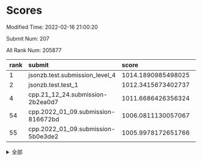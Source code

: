 # Scores

Modified Time: 2022-02-16 21:00:20

Submit Num: 207

All Rank Num: 205877

| rank |               submit               |       score        |       sigma        | pk_num |
| :--- | :--------------------------------- | :----------------- | :----------------- | :----- |
| 1    | jsonzb.test.submission_level_4     | 1014.1890985498025 | 0.8300263672506021 | 3980   |
| 2    | jsonzb.test.test_1                 | 1012.3415673402737 | 0.8232919117581265 | 3979   |
| 4    | cpp.21_12_24.submission-2b2ea0d7   | 1011.6686426356324 | 0.7802746223031595 | 3978   |
| 54   | cpp.2022_01_09.submission-816672bd | 1006.0811130057067 | 0.7202218705947165 | 3973   |
| 55   | cpp.2022_01_09.submission-5b0e3de2 | 1005.9978172651766 | 0.7504325423041364 | 3978   |


<details>
<summary>全部</summary>

| rank |                 submit                 |       score        |       sigma        | pk_num |
| :--- | :------------------------------------- | :----------------- | :----------------- | :----- |
| 1    | jsonzb.test.submission_level_4         | 1014.1890985498025 | 0.8300263672506021 | 3980   |
| 2    | jsonzb.test.test_1                     | 1012.3415673402737 | 0.8232919117581265 | 3979   |
| 3    | gobigger.level_3.submission_level_3_49 | 1011.7745688417053 | 0.7860721331372541 | 3980   |
| 4    | cpp.21_12_24.submission-2b2ea0d7       | 1011.6686426356324 | 0.7802746223031595 | 3978   |
| 5    | gobigger.level_3.submission_level_3_46 | 1011.4191781293196 | 0.7916919703361991 | 3974   |
| 6    | gobigger.level_3.submission_level_3_16 | 1011.3266358773949 | 0.7611525500610318 | 3977   |
| 7    | gobigger.level_3.submission_level_3_43 | 1011.1168004882386 | 0.7674502469069243 | 3977   |
| 8    | gobigger.level_3.submission_level_3_18 | 1010.8145033157001 | 0.7623784523334728 | 3981   |
| 9    | gobigger.level_3.submission_level_3_20 | 1010.7927840195821 | 0.7575750895850093 | 3980   |
| 10   | gobigger.level_3.submission_level_3_3  | 1010.6889731227236 | 0.7706668764560972 | 3978   |
| 11   | gobigger.level_3.submission_level_3_0  | 1010.6859218716147 | 0.7692725316353627 | 3972   |
| 12   | gobigger.level_3.submission_level_3_29 | 1010.6455606964487 | 0.7700054153250516 | 3978   |
| 13   | gobigger.level_3.submission_level_3_8  | 1010.6082374902428 | 0.7590806075689727 | 3978   |
| 14   | gobigger.level_3.submission_level_3_30 | 1010.5891879738291 | 0.7511562148048032 | 3976   |
| 15   | gobigger.level_3.submission_level_3_28 | 1010.5544180425991 | 0.7599271442363639 | 3977   |
| 16   | gobigger.level_3.submission_level_3_10 | 1010.4918970972454 | 0.7622710540159947 | 3979   |
| 17   | gobigger.level_3.submission_level_3_19 | 1010.4285879870334 | 0.7675766257800078 | 3982   |
| 18   | gobigger.level_3.submission_level_3_24 | 1010.3327595293762 | 0.7890543260960684 | 3977   |
| 19   | gobigger.level_3.submission_level_3_15 | 1010.3155013485975 | 0.7557848440468175 | 3982   |
| 20   | gobigger.level_3.submission_level_3_42 | 1010.3129762502012 | 0.7559712887642144 | 3984   |
| 21   | gobigger.level_3.submission_level_3_45 | 1010.1865411977129 | 0.7845666280271975 | 3977   |
| 22   | gobigger.level_3.submission_level_3_41 | 1010.1525582543333 | 0.7806191395943454 | 3983   |
| 23   | gobigger.level_3.submission_level_3_25 | 1010.1399181680922 | 0.7480976766157084 | 3980   |
| 24   | gobigger.level_3.submission_level_3_22 | 1010.103165377817  | 0.7774046209107254 | 3979   |
| 25   | gobigger.level_3.submission_level_3_32 | 1010.0153836505118 | 0.7756005991516399 | 3980   |
| 26   | gobigger.level_3.submission_level_3_11 | 1010.0081128112961 | 0.7395196951374556 | 3975   |
| 27   | gobigger.level_3.submission_level_3_21 | 1009.9540030735049 | 0.7510656859951461 | 3977   |
| 28   | gobigger.level_3.submission_level_3_6  | 1009.8518854467687 | 0.7474543945131976 | 3976   |
| 29   | gobigger.level_3.submission_level_3_40 | 1009.8363063098225 | 0.751159173914719  | 3977   |
| 30   | gobigger.level_3.submission_level_3_38 | 1009.7725386166431 | 0.7418586594259409 | 3977   |
| 31   | gobigger.level_3.submission_level_3_34 | 1009.7452566909171 | 0.7543150344109001 | 3978   |
| 32   | gobigger.level_3.submission_level_3_33 | 1009.5434641119949 | 0.7332451285008154 | 3978   |
| 33   | gobigger.level_3.submission_level_3_1  | 1009.5024479307614 | 0.757007816012894  | 3982   |
| 34   | gobigger.level_3.submission_level_3_27 | 1009.4809215495338 | 0.7638565502512173 | 3978   |
| 35   | gobigger.level_3.submission_level_3_26 | 1009.4618495541197 | 0.7678100000698828 | 3981   |
| 36   | gobigger.level_3.submission_level_3_2  | 1009.4616801068456 | 0.742875107065757  | 3977   |
| 37   | gobigger.level_3.submission_level_3_47 | 1009.3666452019056 | 0.735185817759425  | 3973   |
| 38   | gobigger.level_3.submission_level_3_14 | 1009.3571828502663 | 0.7560693605937598 | 3983   |
| 39   | gobigger.level_3.submission_level_3_37 | 1009.3174747000347 | 0.7382782650761788 | 3981   |
| 40   | gobigger.level_3.submission_level_3_7  | 1009.3168951485234 | 0.7503205793636955 | 3981   |
| 41   | gobigger.level_3.submission_level_3_23 | 1009.2833803128188 | 0.7547897482218601 | 3981   |
| 42   | gobigger.level_3.submission_level_3_13 | 1009.2066911368321 | 0.733321726729733  | 3975   |
| 43   | gobigger.level_3.submission_level_3_9  | 1009.1737365584654 | 0.7431716204702091 | 3981   |
| 44   | gobigger.level_3.submission_level_3_31 | 1009.112650602812  | 0.7648936799984166 | 3977   |
| 45   | gobigger.level_3.submission_level_3_4  | 1009.0126075524153 | 0.7311220489581177 | 3979   |
| 46   | gobigger.level_3.submission_level_3_17 | 1008.8890184880651 | 0.7578688675006712 | 3977   |
| 47   | gobigger.level_3.submission_level_3_35 | 1008.8428926914091 | 0.7564676025391542 | 3977   |
| 48   | gobigger.level_3.submission_level_3_5  | 1008.7320465392175 | 0.757420483754106  | 3980   |
| 49   | gobigger.level_3.submission_level_3_48 | 1008.7104029237331 | 0.7813250514300358 | 3976   |
| 50   | gobigger.level_3.submission_level_3_36 | 1008.6625368608708 | 0.7513064374950239 | 3973   |
| 51   | gobigger.level_3.submission_level_3_44 | 1008.5059984076963 | 0.7344706819721546 | 3982   |
| 52   | gobigger.level_3.submission_level_3_39 | 1008.178617817185  | 0.7463830923850936 | 3979   |
| 53   | gobigger.level_3.submission_level_3_12 | 1007.7537977759179 | 0.7355838726567486 | 3978   |
| 54   | cpp.2022_01_09.submission-816672bd     | 1006.0811130057067 | 0.7202218705947165 | 3973   |
| 55   | cpp.2022_01_09.submission-5b0e3de2     | 1005.9978172651766 | 0.7504325423041364 | 3978   |
| 56   | gobigger.level_1.submission_level_1_20 | 1004.644373905612  | 0.7142779243295801 | 3983   |
| 57   | gobigger.level_1.submission_level_1_35 | 1004.4452413829392 | 0.7211318284039699 | 3981   |
| 58   | gobigger.level_1.submission_level_1_37 | 1004.3418825349056 | 0.7196412671992776 | 3978   |
| 59   | gobigger.level_1.submission_level_1_45 | 1004.257042969886  | 0.737143612351473  | 3979   |
| 60   | gobigger.level_1.submission_level_1_11 | 1004.2069799292202 | 0.7100162287236219 | 3972   |
| 61   | gobigger.level_1.submission_level_1_30 | 1004.2021939781126 | 0.7203107092748824 | 3976   |
| 62   | gobigger.level_1.submission_level_1_48 | 1004.1883222642804 | 0.7278329208565634 | 3979   |
| 63   | gobigger.level_1.submission_level_1_28 | 1004.0188145555998 | 0.7177635153345379 | 3978   |
| 64   | gobigger.level_1.submission_level_1_27 | 1003.9874300231663 | 0.7187815284670707 | 3978   |
| 65   | gobigger.level_1.submission_level_1_49 | 1003.9618611290887 | 0.7124441049322068 | 3976   |
| 66   | gobigger.level_1.submission_level_1_12 | 1003.9175227004406 | 0.7135339234237471 | 3982   |
| 67   | gobigger.level_1.submission_level_1_10 | 1003.8786400937964 | 0.7188408346415908 | 3980   |
| 68   | gobigger.level_1.submission_level_1_13 | 1003.8442011848673 | 0.722950925898679  | 3980   |
| 69   | gobigger.level_1.submission_level_1_6  | 1003.6424927076074 | 0.7196335082603357 | 3980   |
| 70   | gobigger.level_1.submission_level_1_29 | 1003.6012540978471 | 0.7154130465863777 | 3980   |
| 71   | gobigger.level_1.submission_level_1_32 | 1003.5707716970833 | 0.7125763952845409 | 3977   |
| 72   | gobigger.level_1.submission_level_1_26 | 1003.4565814605747 | 0.7116196294982376 | 3980   |
| 73   | gobigger.level_1.submission_level_1_15 | 1003.4545828467922 | 0.7362924271666873 | 3982   |
| 74   | gobigger.level_1.submission_level_1_5  | 1003.352096934209  | 0.7166917903366236 | 3975   |
| 75   | gobigger.level_1.submission_level_1_8  | 1003.340861713432  | 0.7266439234452985 | 3978   |
| 76   | gobigger.level_1.submission_level_1_33 | 1003.2828214183775 | 0.7205569315027225 | 3979   |
| 77   | gobigger.level_1.submission_level_1_1  | 1003.2663629302947 | 0.7142489910788768 | 3977   |
| 78   | gobigger.level_1.submission_level_1_47 | 1003.2513723135584 | 0.7241038313003022 | 3978   |
| 79   | gobigger.level_1.submission_level_1_17 | 1003.2459392747371 | 0.7157595320924416 | 3977   |
| 80   | gobigger.level_1.submission_level_1_22 | 1003.2178697684525 | 0.7102490874020717 | 3975   |
| 81   | gobigger.level_1.submission_level_1_38 | 1003.1805149924323 | 0.708594848150777  | 3980   |
| 82   | gobigger.level_1.submission_level_1_46 | 1003.1717103995394 | 0.7164268404161797 | 3982   |
| 83   | gobigger.level_1.submission_level_1_0  | 1003.118410938814  | 0.7050186586501213 | 3974   |
| 84   | gobigger.level_1.submission_level_1_16 | 1003.1141320193445 | 0.7144684072486784 | 3982   |
| 85   | gobigger.level_1.submission_level_1_42 | 1003.1139117865658 | 0.716377366365756  | 3978   |
| 86   | gobigger.level_1.submission_level_1_24 | 1003.0892827379757 | 0.7187273602334266 | 3981   |
| 87   | gobigger.level_1.submission_level_1_9  | 1003.0110612229313 | 0.7186595764927227 | 3979   |
| 88   | gobigger.level_1.submission_level_1_34 | 1002.9911422467299 | 0.7167783050104991 | 3977   |
| 89   | gobigger.level_1.submission_level_1_43 | 1002.9618086149922 | 0.7125443551116872 | 3975   |
| 90   | gobigger.level_1.submission_level_1_14 | 1002.9465215532956 | 0.7191963793408314 | 3975   |
| 91   | gobigger.level_1.submission_level_1_4  | 1002.890517215991  | 0.7071793146138523 | 3976   |
| 92   | gobigger.level_1.submission_level_1_19 | 1002.8468084481125 | 0.7082585333684699 | 3973   |
| 93   | gobigger.level_1.submission_level_1_40 | 1002.8281224943942 | 0.7232835482817467 | 3979   |
| 94   | gobigger.level_1.submission_level_1_21 | 1002.7406116064221 | 0.7135428810557992 | 3973   |
| 95   | gobigger.level_1.submission_level_1_7  | 1002.6300449297675 | 0.7227769361859541 | 3980   |
| 96   | gobigger.level_1.submission_level_1_44 | 1002.5966356793717 | 0.7084411674946883 | 3976   |
| 97   | gobigger.level_1.submission_level_1_2  | 1002.5224771649256 | 0.7227974643730133 | 3978   |
| 98   | gobigger.level_1.submission_level_1_18 | 1002.3530033763935 | 0.7052675243647936 | 3972   |
| 99   | gobigger.level_1.submission_level_1_39 | 1002.3170443985155 | 0.7121978162933674 | 3982   |
| 100  | gobigger.level_1.submission_level_1_31 | 1002.2653015191024 | 0.6912945953116559 | 3978   |
| 101  | gobigger.level_1.submission_level_1_36 | 1002.1836834457638 | 0.7024612895766555 | 3976   |
| 102  | gobigger.level_1.submission_level_1_25 | 1002.1386311238913 | 0.7060337057157362 | 3981   |
| 103  | gobigger.level_1.submission_level_1_41 | 1002.0977623230417 | 0.7191680356180085 | 3971   |
| 104  | gobigger.level_1.submission_level_1_23 | 1001.8156846123462 | 0.7158076603631995 | 3976   |
| 105  | gobigger.level_1.submission_level_1_3  | 1001.5924751676816 | 0.7138166322731841 | 3977   |
| 106  | gobigger.random.submission_random_22   | 997.2587114161149  | 0.7053586558851013 | 3976   |
| 107  | gobigger.random.submission_random_44   | 997.2319590943413  | 0.7112042673637031 | 3976   |
| 108  | gobigger.random.submission_random_20   | 997.091166821194   | 0.7091368534127173 | 3979   |
| 109  | gobigger.random.submission_random_49   | 997.0290389372901  | 0.7023495348104283 | 3979   |
| 110  | gobigger.random.submission_random_15   | 997.0065759729554  | 0.7116709010215969 | 3980   |
| 111  | gobigger.random.submission_random_25   | 996.8284013095697  | 0.70058478504634   | 3982   |
| 112  | gobigger.random.submission_random_9    | 996.7556051802766  | 0.7115235575600066 | 3973   |
| 113  | gobigger.random.submission_random_39   | 996.7265908462311  | 0.6928880559185755 | 3982   |
| 114  | gobigger.random.submission_random_8    | 996.7251623872944  | 0.7059182013733554 | 3974   |
| 115  | gobigger.random.submission_random_38   | 996.6044218105101  | 0.7164269434727714 | 3982   |
| 116  | gobigger.random.submission_random_5    | 996.5920513279946  | 0.703642994956153  | 3984   |
| 117  | gobigger.random.submission_random_28   | 996.4388367706558  | 0.7052504677964531 | 3975   |
| 118  | gobigger.random.submission_random_10   | 996.4256802268679  | 0.7037951975528656 | 3979   |
| 119  | gobigger.random.submission_random_12   | 996.4221827776431  | 0.7110892380059932 | 3979   |
| 120  | gobigger.random.submission_random_31   | 996.383906674582   | 0.6987520494159053 | 3982   |
| 121  | gobigger.random.submission_random_2    | 996.3720145038398  | 0.7154221394551878 | 3978   |
| 122  | gobigger.random.submission_random_46   | 996.3616783987734  | 0.7071314396487793 | 3977   |
| 123  | gobigger.random.submission_random_32   | 996.3164514381806  | 0.7080231828464267 | 3981   |
| 124  | gobigger.random.submission_random_16   | 996.214834453333   | 0.7145251091493391 | 3977   |
| 125  | gobigger.random.submission_random_11   | 996.1549369663965  | 0.7196967965812517 | 3979   |
| 126  | gobigger.random.submission_random_33   | 996.0827118645641  | 0.7066796314895128 | 3975   |
| 127  | gobigger.random.submission_random_37   | 996.068681471069   | 0.6957199429933196 | 3984   |
| 128  | gobigger.random.submission_random_41   | 995.9305794158573  | 0.7175461144049432 | 3980   |
| 129  | gobigger.random.submission_random_34   | 995.9144347063213  | 0.7218617885339454 | 3974   |
| 130  | gobigger.random.submission_random_3    | 995.8603245509439  | 0.723566586960172  | 3978   |
| 131  | gobigger.random.submission_random_1    | 995.8500788318909  | 0.7114643863796051 | 3981   |
| 132  | gobigger.random.submission_random_29   | 995.8336515413101  | 0.7183155757432217 | 3985   |
| 133  | gobigger.random.submission_random_36   | 995.8168551178522  | 0.7079045009330542 | 3982   |
| 134  | gobigger.random.submission_random_4    | 995.7660536561161  | 0.7042310809705636 | 3977   |
| 135  | gobigger.random.submission_random_17   | 995.7054211905171  | 0.7066156746482676 | 3980   |
| 136  | gobigger.random.submission_random_26   | 995.6326808172203  | 0.7106656069899462 | 3980   |
| 137  | gobigger.random.submission_random_42   | 995.6186124659889  | 0.7056671517694193 | 3977   |
| 138  | gobigger.random.submission_random_45   | 995.5809812898516  | 0.7029215627599449 | 3975   |
| 139  | gobigger.random.submission_random_21   | 995.541714465511   | 0.7001433517757875 | 3980   |
| 140  | gobigger.random.submission_random_30   | 995.5359581961047  | 0.7201509880062819 | 3982   |
| 141  | gobigger.random.submission_random_13   | 995.4034897196991  | 0.7182715006455244 | 3978   |
| 142  | gobigger.random.submission_random_47   | 995.3405224316496  | 0.722623703498939  | 3978   |
| 143  | gobigger.random.submission_random_35   | 995.3308497987238  | 0.7165659051326005 | 3982   |
| 144  | gobigger.random.submission_random_14   | 995.321626466598   | 0.7156992751616476 | 3978   |
| 145  | gobigger.random.submission_random_48   | 995.3159032057822  | 0.7079739239234233 | 3974   |
| 146  | gobigger.random.submission_random_0    | 995.2741216124953  | 0.7067224173691831 | 3978   |
| 147  | gobigger.random.submission_random_40   | 995.272813875567   | 0.7183429183867032 | 3976   |
| 148  | gobigger.random.submission_random_43   | 995.2485481705845  | 0.7118370841304731 | 3980   |
| 149  | gobigger.random.submission_random_24   | 995.1969198740841  | 0.7061710792055379 | 3980   |
| 150  | gobigger.random.submission_random_23   | 995.1787287874164  | 0.7274604235631179 | 3979   |
| 151  | gobigger.random.submission_random_6    | 995.1337877748335  | 0.7035295128141704 | 3977   |
| 152  | gobigger.random.submission_random_18   | 995.0937963536109  | 0.7207391042654121 | 3978   |
| 153  | gobigger.random.submission_random_7    | 994.9174231518599  | 0.7340460526209625 | 3978   |
| 154  | gobigger.random.submission_random_27   | 994.7946106470847  | 0.7332978323314968 | 3976   |
| 155  | gobigger.random.submission_random_19   | 994.684507085366   | 0.7087534734627127 | 3977   |
| 156  | gobigger.level_2.submission_level_2_45 | 994.3238695479808  | 0.7123311580783813 | 3976   |
| 157  | gobigger.level_2.submission_level_2_21 | 993.8586768006212  | 0.735834889618864  | 3981   |
| 158  | gobigger.level_2.submission_level_2_49 | 993.8350457540864  | 0.7470313863589555 | 3979   |
| 159  | gobigger.level_2.submission_level_2_18 | 993.5134952185656  | 0.7290962704307531 | 3983   |
| 160  | gobigger.level_2.submission_level_2_5  | 993.3953855365075  | 0.7301905991978971 | 3978   |
| 161  | gobigger.level_2.submission_level_2_41 | 993.3822789838425  | 0.7327245297465695 | 3976   |
| 162  | gobigger.level_2.submission_level_2_38 | 993.1652873780808  | 0.7466043957242304 | 3980   |
| 163  | gobigger.level_2.submission_level_2_36 | 993.0274463596023  | 0.7312264558379247 | 3981   |
| 164  | gobigger.level_2.submission_level_2_34 | 993.0224189786163  | 0.7222180749713644 | 3975   |
| 165  | gobigger.level_2.submission_level_2_0  | 992.9762945721742  | 0.7288057637625721 | 3977   |
| 166  | gobigger.level_2.submission_level_2_11 | 992.9281935941757  | 0.7334555634580757 | 3979   |
| 167  | gobigger.level_2.submission_level_2_48 | 992.925740519002   | 0.739933890412437  | 3975   |
| 168  | gobigger.level_2.submission_level_2_22 | 992.9016853853681  | 0.7412595314534172 | 3976   |
| 169  | gobigger.level_2.submission_level_2_33 | 992.8789676827681  | 0.7423754609408811 | 3979   |
| 170  | gobigger.level_2.submission_level_2_7  | 992.7971627568629  | 0.731882070920946  | 3978   |
| 171  | gobigger.level_2.submission_level_2_6  | 992.7178920967632  | 0.7320591261183329 | 3978   |
| 172  | gobigger.level_2.submission_level_2_9  | 992.6299830766101  | 0.733354518473268  | 3979   |
| 173  | gobigger.level_2.submission_level_2_42 | 992.5812047886108  | 0.7359760989522157 | 3979   |
| 174  | gobigger.level_2.submission_level_2_10 | 992.5105914270976  | 0.7350638422116389 | 3984   |
| 175  | gobigger.level_2.submission_level_2_27 | 992.4883395871396  | 0.7306209734733974 | 3982   |
| 176  | gobigger.level_2.submission_level_2_40 | 992.4789654672733  | 0.7362052441886224 | 3980   |
| 177  | gobigger.level_2.submission_level_2_32 | 992.402018023199   | 0.7749628169901325 | 3976   |
| 178  | gobigger.level_2.submission_level_2_24 | 992.3832170157269  | 0.7413324436572623 | 3981   |
| 179  | gobigger.level_2.submission_level_2_12 | 992.2991839868115  | 0.7543516346624202 | 3980   |
| 180  | gobigger.level_2.submission_level_2_8  | 992.2315883508755  | 0.7578364509722169 | 3976   |
| 181  | gobigger.level_2.submission_level_2_44 | 992.2093961576508  | 0.75378794547532   | 3980   |
| 182  | gobigger.level_2.submission_level_2_4  | 992.2004978126624  | 0.7476200838535997 | 3977   |
| 183  | gobigger.level_2.submission_level_2_25 | 992.1791616926373  | 0.748991013573364  | 3978   |
| 184  | gobigger.level_2.submission_level_2_16 | 992.1786621161868  | 0.7385248827664587 | 3983   |
| 185  | gobigger.level_2.submission_level_2_29 | 992.1695467330607  | 0.7341221910357166 | 3980   |
| 186  | gobigger.level_2.submission_level_2_47 | 992.037435848981   | 0.7421011386145041 | 3976   |
| 187  | gobigger.level_2.submission_level_2_39 | 991.9014436783688  | 0.7491217479388962 | 3976   |
| 188  | gobigger.level_2.submission_level_2_1  | 991.8567695059735  | 0.7554398244306375 | 3975   |
| 189  | gobigger.level_2.submission_level_2_2  | 991.848663208741   | 0.7256784489825714 | 3980   |
| 190  | gobigger.level_2.submission_level_2_13 | 991.8030919413037  | 0.7913961709425482 | 3977   |
| 191  | gobigger.level_2.submission_level_2_17 | 991.7189803916152  | 0.7400599841999542 | 3978   |
| 192  | gobigger.level_2.submission_level_2_14 | 991.6608439665961  | 0.7341019797981891 | 3983   |
| 193  | gobigger.level_2.submission_level_2_28 | 991.639898086834   | 0.7369743035423908 | 3975   |
| 194  | gobigger.level_2.submission_level_2_15 | 991.6302296586891  | 0.7482466882569978 | 3974   |
| 195  | gobigger.level_2.submission_level_2_43 | 991.4222990609145  | 0.7524444280660864 | 3983   |
| 196  | gobigger.level_2.submission_level_2_31 | 991.3621514652195  | 0.7364926108964633 | 3976   |
| 197  | gobigger.level_2.submission_level_2_35 | 991.3596035805912  | 0.7699446951087223 | 3979   |
| 198  | gobigger.level_2.submission_level_2_20 | 991.3306980467221  | 0.7695985576496622 | 3974   |
| 199  | gobigger.level_2.submission_level_2_37 | 991.201468783851   | 0.738507350337105  | 3979   |
| 200  | gobigger.level_2.submission_level_2_19 | 991.1345395761302  | 0.7458141385105199 | 3981   |
| 201  | gobigger.level_2.submission_level_2_3  | 991.0668496733039  | 0.7504573608624368 | 3975   |
| 202  | gobigger.level_2.submission_level_2_30 | 990.8596086667791  | 0.7636095597537079 | 3975   |
| 203  | gobigger.level_2.submission_level_2_23 | 990.7818056599765  | 0.7591906916981905 | 3983   |
| 204  | gobigger.level_2.submission_level_2_26 | 990.0108949372985  | 0.7567222738899811 | 3981   |
| 205  | gobigger.level_2.submission_level_2_46 | 989.8116067306485  | 0.7651241215300769 | 3976   |
| 206  | gobigger.none.submission_none_1        | 978.7113697839053  | 1.2136125131442281 | 3980   |
| 207  | gobigger.none.submission_none_0        | 976.4415089566618  | 1.412063695928175  | 3977   |

</details>